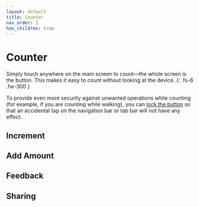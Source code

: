 ```yaml
---
layout: default
title: Counter
nav_order: 2
has_children: true
---
```


# Counter

Simply touch anywhere on the main screen to count&mdash;the whole screen is the button. This
makes it easy to count without looking at the device.
{: .fs-6 .fw-300 }


To provide even more security against unwanted operations while counting
(for example, if you are counting while walking), you can [lock the button]('../settings')
so that an accidental tap on the navigation bar or tab bar will not have any effect.

## Increment

## Add Amount

## Feedback

## Sharing

